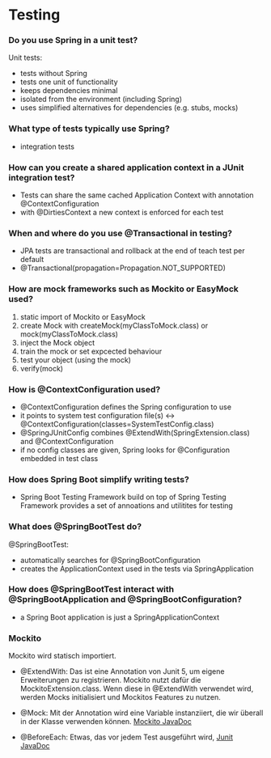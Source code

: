 # Testing #

### Do you use Spring in a unit test? ###

Unit tests: 
- tests without Spring
- tests one unit of functionality
- keeps dependencies minimal
- isolated from the environment (including Spring)
- uses simplified alternatives for dependencies (e.g. stubs, mocks)

### What type of tests typically use Spring?  ###

- integration tests

### How can you create a shared application context in a JUnit integration test? ###

- Tests can share the same cached Application Context with annotation @ContextConfiguration
- with @DirtiesContext a new context is enforced for each test

### When and where do you use @Transactional in testing? ###

- JPA tests are transactional and rollback at the end of teach test per default
- @Transactional(propagation=Propagation.NOT_SUPPORTED)

### How are mock frameworks such as Mockito or EasyMock used? ###

1. static import of Mockito or EasyMock
2. create Mock with createMock(myClassToMock.class) or mock(myClassToMock.class)
3. inject the Mock object
4. train the mock or set expcected behaviour
5. test your object (using the mock)
6. verify(mock)

### How is @ContextConfiguration used? ###

- @ContextConfiguration defines the Spring configuration to use
- it points to system test configuration file(s) <-> @ContextConfiguration(classes=SystemTestConfig.class)
- @SpringJUnitConfig combines @ExtendWith(SpringExtension.class) and @ContextConfiguration
- if no config classes are given, Spring looks for @Configuration embedded in test class

### How does Spring Boot simplify writing tests? ###

- Spring Boot Testing Framework build on top of Spring Testing Framework provides a set of annoations and utilitites for testing

### What does @SpringBootTest do? ###

@SpringBootTest:
- automatically searches for @SpringBootConfiguration
- creates the ApplicationContext used in the tests via SpringApplication

### How does @SpringBootTest interact with @SpringBootApplication and @SpringBootConfiguration? ###

- a Spring Boot application is just a SpringApplicationContext

### Mockito ###

Mockito wird statisch importiert.

- @ExtendWith: Das ist eine Annotation von Junit 5, um eigene Erweiterungen zu registrieren. Mockito nutzt dafür die MockitoExtension.class. Wenn diese in @ExtendWith verwendet wird, werden Mocks initialisiert und Mockitos Features zu nutzen.

- @Mock: Mit der Annotation wird eine Variable instanziiert, die wir überall in der Klasse verwenden können.
[Mockito JavaDoc](https://www.javadoc.io/static/org.mockito/mockito-junit-jupiter/3.3.3/org/mockito/junit/jupiter/MockitoExtension.html)

- @BeforeEach: Etwas, das vor jedem Test ausgeführt wird, [Junit JavaDoc](https://junit.org/junit5/docs/5.0.2/api/org/junit/jupiter/api/BeforeEach.html)

